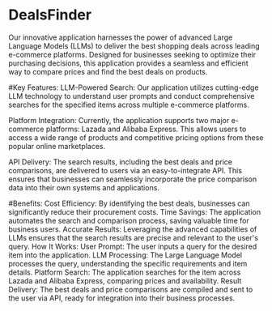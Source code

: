 # DealsFinder
Our innovative application harnesses the power of advanced Large Language Models (LLMs) to deliver the best shopping deals across leading e-commerce platforms. Designed for businesses seeking to optimize their purchasing decisions, this application provides a seamless and efficient way to compare prices and find the best deals on products.

#Key Features:
LLM-Powered Search:
Our application utilizes cutting-edge LLM technology to understand user prompts and conduct comprehensive searches for the specified items across multiple e-commerce platforms.

Platform Integration:
Currently, the application supports two major e-commerce platforms: Lazada and Alibaba Express. This allows users to access a wide range of products and competitive pricing options from these popular online marketplaces.

API Delivery:
The search results, including the best deals and price comparisons, are delivered to users via an easy-to-integrate API. This ensures that businesses can seamlessly incorporate the price comparison data into their own systems and applications.

#Benefits:
Cost Efficiency: By identifying the best deals, businesses can significantly reduce their procurement costs.
Time Savings: The application automates the search and comparison process, saving valuable time for business users.
Accurate Results: Leveraging the advanced capabilities of LLMs ensures that the search results are precise and relevant to the user's query.
How It Works:
User Prompt: The user inputs a query for the desired item into the application.
LLM Processing: The Large Language Model processes the query, understanding the specific requirements and item details.
Platform Search: The application searches for the item across Lazada and Alibaba Express, comparing prices and availability.
Result Delivery: The best deals and price comparisons are compiled and sent to the user via API, ready for integration into their business processes.

